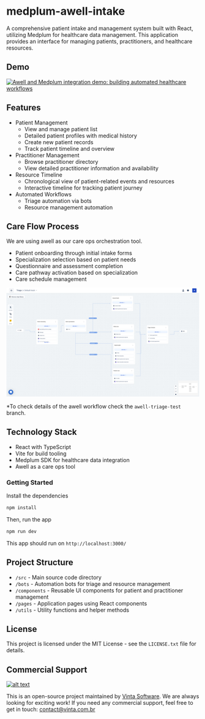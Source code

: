 # medplum-awell-intake

A comprehensive patient intake and management system built with React, utilizing Medplum for healthcare data management. This application provides an interface for managing patients, practitioners, and healthcare resources.

## Demo

[![Awell and Medplum integration demo: building automated healthcare workflows](http://img.youtube.com/vi/2TKH6SzY8cw/0.jpg)](http://www.youtube.com/watch?v=2TKH6SzY8cw "Awell and Medplum integration demo: building automated healthcare workflows")

## Features

- Patient Management
  - View and manage patient list
  - Detailed patient profiles with medical history
  - Create new patient records
  - Track patient timeline and overview
- Practitioner Management
  - Browse practitioner directory
  - View detailed practitioner information and availability
- Resource Timeline
  - Chronological view of patient-related events and resources
  - Interactive timeline for tracking patient journey
- Automated Workflows
  - Triage automation via bots
  - Resource management automation

## Care Flow Process

We are using awell as our care ops orchestration tool.

- Patient onboarding through initial intake forms
- Specialization selection based on patient needs
- Questionnaire and assessment completion
- Care pathway activation based on specialization
- Care schedule management

![careflow](images/triage-care-flow.png)

\*To check details of the awell workflow check the `awell-triage-test` branch.

## Technology Stack

- React with TypeScript
- Vite for build tooling
- Medplum SDK for healthcare data integration
- Awell as a care ops tool

### Getting Started

Install the dependencies

```bash
npm install
```

Then, run the app

```bash
npm run dev
```

This app should run on `http://localhost:3000/`

## Project Structure

- `/src` - Main source code directory
- `/bots` - Automation bots for triage and resource management
- `/components` - Reusable UI components for patient and practitioner management
- `/pages` - Application pages using React components
- `/utils` - Utility functions and helper methods

## License

This project is licensed under the MIT License - see the `LICENSE.txt` file for details.

## Commercial Support

[![alt text](https://avatars2.githubusercontent.com/u/5529080?s=80&v=4 'Vinta Logo')](https://www.vintasoftware.com/)

This is an open-source project maintained by [Vinta Software](https://www.vinta.com.br/). We are always looking for exciting work! If you need any commercial support, feel free to get in touch: contact@vinta.com.br
